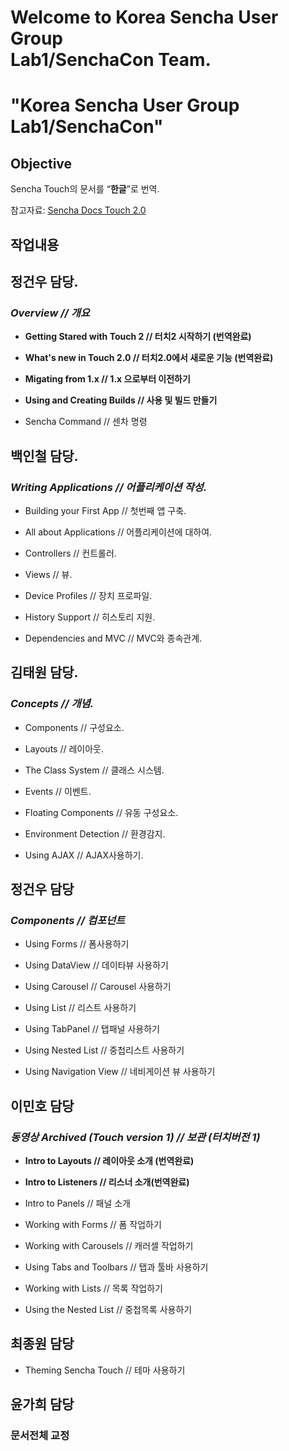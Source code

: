 # Welcome to Korea Sencha User Group <br>Lab1/SenchaCon Team.

# "Korea Sencha User Group Lab1/SenchaCon"

## Objective

Sencha Touch의 문서를 <q><strong>한글</strong></q>로 번역.

참고자료: <a href="http://docs.sencha.com/touch/2-0/#!/guide">Sencha Docs Touch 2.0</a>

## 작업내용

## **정건우 담당.**

### _**Overview // 개요**_

* **Getting Stared with Touch 2 // 터치2 시작하기 (번역완료)**

* **What's new in Touch 2.0 // 터치2.0에서 새로운 기능 (번역완료)**

* **Migating from 1.x //  1.x 으로부터 이전하기**

* **Using and Creating Builds //  사용 및 빌드 만들기**

* Sencha Command // 센차 명령

## **백인철 담당.**

### _**Writing Applications // 어플리케이션 작성.**_

* Building your First App // 첫번째 앱 구축.

* All about Applications // 어플리케이션에 대하여.

* Controllers // 컨트롤러.

* Views // 뷰.

* Device Profiles // 장치 프로파일.

* History Support // 히스토리 지원.

* Dependencies and MVC // MVC와 종속관계.
 
## **김태원 담당.**

### _**Concepts // 개념.**_

* Components // 구성요소.

* Layouts // 레이아웃.

* The Class System // 클래스 시스템.

* Events // 이벤트.

* Floating Components // 유동 구성요소.

* Environment Detection // 환경감지.

* Using AJAX // AJAX사용하기.
 
## **정건우 담당**

### _**Components // 컴포넌트**_

* Using Forms // 폼사용하기

* Using DataView // 데이타뷰 사용하기

* Using Carousel // Carousel 사용하기

* Using List // 리스트 사용하기

* Using TabPanel // 탭패널 사용하기

* Using Nested List // 중첩리스트 사용하기

* Using Navigation View // 네비게이션 뷰 사용하기
 
## **이민호 담당**

### _**동영상 Archived (Touch version 1)  // 보관 (터치버전 1)**_

* **Intro to Layouts // 레이아웃 소개 (번역완료)**

* **Intro to Listeners // 리스너 소개(번역완료)**

* Intro to Panels // 패널 소개

* Working with Forms // 폼 작업하기

* Working with Carousels // 캐러셀 작업하기

* Using Tabs and Toolbars // 탭과 툴바 사용하기

* Working with Lists // 목록 작업하기

* Using the Nested List // 중첩목록 사용하기

## **최종원 담당**

* Theming Sencha Touch // 테마 사용하기
 

## **윤가희 담당**

### 문서전체 교정
